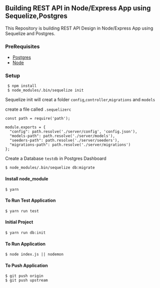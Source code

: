 ## Building REST API in Node/Express App using Sequelize,Postgres

This Repository is building REST API Design in Node/Express App using Sequelize and Postgres.

### PreRequisites
- [Postgres](https://www.postgresql.org/download/)
- [Node](https://nodejs.org/en/download/)

### Setup
```
 $ npm install
 $ node_modules/.bin/sequelize init
```
Sequelize init will creat a folder `config`,`controller`,`migrations` and `models`

create a file called `.sequelizerc`
```
const path = require('path');

module.exports = {
  "config": path.resolve('./server/config', 'config.json'),
  "models-path": path.resolve('./server/models'),
  "seeders-path": path.resolve('./server/seeders'),
  "migrations-path": path.resolve('./server/migrations')
};
```

Create a Database `testdb` in Postgres Dashboard

```
$ node_modules/.bin/sequelize db:migrate      
```

#### Install node_module

```
$ yarn
```
#### To Run Test Application

```
$ yarn run test
```
#### Initial Project
```
$ yarn run db:init
```
#### To Run Application

```
$ node index.js || nodemon
```
#### To Push Application

```
$ git push origin
$ git push upstream
```